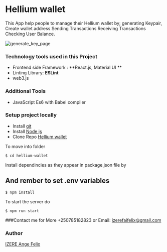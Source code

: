 
#  Hellium wallet

This App help people to manage their Hellium wallet by; 
generating Keypair, 
Create wallet address
Sending Transactions
Receiving Transactions
Checking User Balance. 

![generate_key_page](https://github.com/Angelus123/TodoApp/blob/Developer/src/Asset/Screenshot_task.png)

### Technology tools used in this Project

* Frontend side Framework : **React.js, Material UI **
* Linting Library: **ESLint**
* web3.js


### Additional Tools

* JavaScript Es6 with Babel compiler


### Setup project locally

* Install [git](https://git-scm.com/downloads)
* Install [Node js](https://nodejs.org/en/)
* Clone Repo [Hellium wallet](https://github.com/Angelus123/hellium-wallet)

 To move into folder



```
$ cd hellium-wallet
```
Install dependincies as they appear in package.json file by
## And rember to set .env variables 

```
$ npm install
```
To start the server do
```
$ npm run start
```

###Contact me for More  +250785182823 or Email: izerefaifelix@gmail.com
### Author
[IZERE Ange Felix](https://github.com/Angelus123)
